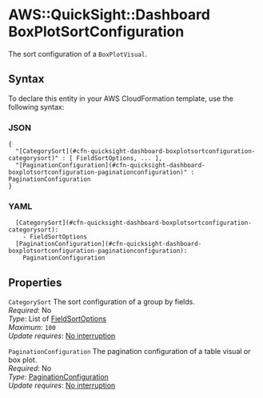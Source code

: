 # AWS::QuickSight::Dashboard BoxPlotSortConfiguration<a name="aws-properties-quicksight-dashboard-boxplotsortconfiguration"></a>

The sort configuration of a `BoxPlotVisual`\.

## Syntax<a name="aws-properties-quicksight-dashboard-boxplotsortconfiguration-syntax"></a>

To declare this entity in your AWS CloudFormation template, use the following syntax:

### JSON<a name="aws-properties-quicksight-dashboard-boxplotsortconfiguration-syntax.json"></a>

```
{
  "[CategorySort](#cfn-quicksight-dashboard-boxplotsortconfiguration-categorysort)" : [ FieldSortOptions, ... ],
  "[PaginationConfiguration](#cfn-quicksight-dashboard-boxplotsortconfiguration-paginationconfiguration)" : PaginationConfiguration
}
```

### YAML<a name="aws-properties-quicksight-dashboard-boxplotsortconfiguration-syntax.yaml"></a>

```
  [CategorySort](#cfn-quicksight-dashboard-boxplotsortconfiguration-categorysort):
    - FieldSortOptions
  [PaginationConfiguration](#cfn-quicksight-dashboard-boxplotsortconfiguration-paginationconfiguration):
    PaginationConfiguration
```

## Properties<a name="aws-properties-quicksight-dashboard-boxplotsortconfiguration-properties"></a>

`CategorySort` <a name="cfn-quicksight-dashboard-boxplotsortconfiguration-categorysort"></a>
The sort configuration of a group by fields\.  
_Required_: No  
_Type_: List of [FieldSortOptions](aws-properties-quicksight-dashboard-fieldsortoptions.md)  
_Maximum_: `100`  
_Update requires_: [No interruption](https://docs.aws.amazon.com/AWSCloudFormation/latest/UserGuide/using-cfn-updating-stacks-update-behaviors.html#update-no-interrupt)

`PaginationConfiguration` <a name="cfn-quicksight-dashboard-boxplotsortconfiguration-paginationconfiguration"></a>
The pagination configuration of a table visual or box plot\.  
_Required_: No  
_Type_: [PaginationConfiguration](aws-properties-quicksight-dashboard-paginationconfiguration.md)  
_Update requires_: [No interruption](https://docs.aws.amazon.com/AWSCloudFormation/latest/UserGuide/using-cfn-updating-stacks-update-behaviors.html#update-no-interrupt)
